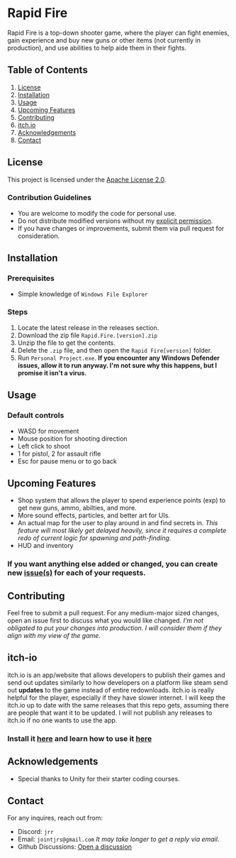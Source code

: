 # Rapid Fire

Rapid Fire is a top-down shooter game, where the player can fight enemies, gain experience and buy new guns or other items (not currently in production), and use abilities to help aide them in their fights. 

## Table of Contents
1. [License](#license)
2. [Installation](#installation)
3. [Usage](#usage)
4. [Upcoming Features](#upcoming-features)
5. [Contributing](#contributing)
6. [itch.io](#itch-io)
7. [Acknowledgements](#acknowledgements)
8. [Contact](#contact)

## License
This project is licensed under the [Apache License 2.0](https://opensource.org/licenses/Apache-2.0).
### Contribution Guidelines
- You are welcome to modify the code for personal use.
- Do not distribute modified versions without my [explicit permission](#contact).
- If you have changes or improvements, submit them via pull request for consideration.

## Installation
### Prerequisites
- Simple knowledge of `Windows File Explorer`
### Steps
1. Locate the latest release in the releases section.
2. Download the zip file `Rapid.Fire.[version].zip`
3. Unzip the file to get the contents.
4. Delete the `.zip` file, and then open the `Rapid Fire[version]` folder.
5. Run `Personal Project.exe`.
**If you encounter any Windows Defender issues, allow it to run anyway. I'm not sure why this happens, but I promise it isn't a virus.**

## Usage
### Default controls
- WASD for movement
- Mouse position for shooting direction
- Left click to shoot
- 1 for pistol, 2 for assault rifle
- Esc for pause menu or to go back

## Upcoming Features
- Shop system that allows the player to spend experience points (exp) to get new guns, ammo, abilties, and more.
- More sound effects, particles, and better art for UIs.
- An actual map for the user to play around in and find secrets in. _This feature will most likely get delayed heavily, since it requires a complete redo of current logic for spawning and path-finding._
- HUD and inventory<br>
### If you want anything else added or changed, you can create new [issue(s)](https://github.com/ChristianGrinch/Rapid-Fire/issues) for each of your requests.

## Contributing
Feel free to submit a pull request. For any medium-major sized changes, open an issue first to discuss what you would like changed.  _I'm not obligated to put your changes into production. I will consider them if they align with my view of the game._

## itch-io
itch.io is an app/website that allows developers to publish their games and send out updates similarly to how developers on a platform like steam send out **updates** to the game instead of entire redownloads. itch.io is really helpful for the player, especially if they have slower internet. I will keep the itch.io up to date with the same releases that this repo gets, assuming there are people that want it to be updated. I will not publish any releases to itch.io if no one wants to use the app. <br>
### Install it [here](https://itch.io/app) and learn how to use it [here](https://itch.io/docs/itch/using/downloading.html)

## Acknowledgements
- Special thanks to Unity for their starter coding courses.

## Contact
For any inquires, reach out from: 
- Discord: `jrr`
- Email: `jointjrs@gmail.com` _It may take longer to get a reply via email._
- Github Discussions: [Open a discussion](https://github.com/ChristianGrinch/Rapid-Fire/discussions)

